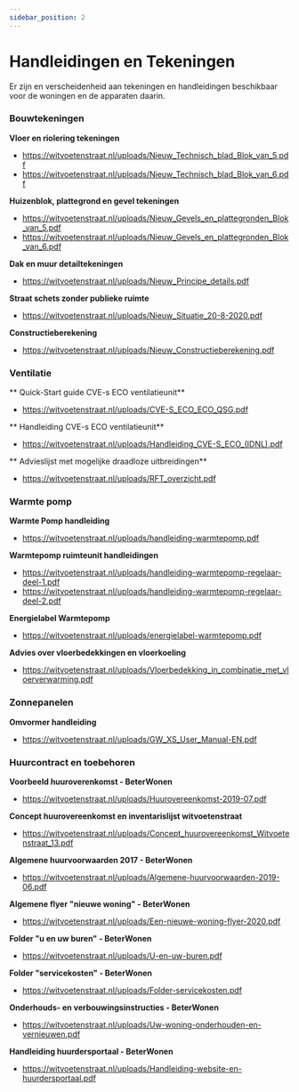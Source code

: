 ```yaml
---
sidebar_position: 2
---
```


# Handleidingen en Tekeningen

Er zijn en verscheidenheid aan tekeningen en handleidingen beschikbaar voor de woningen en de apparaten daarin.


### Bouwtekeningen

**Vloer en riolering tekeningen**

- https://witvoetenstraat.nl/uploads/Nieuw_Technisch_blad_Blok_van_5.pdf
- https://witvoetenstraat.nl/uploads/Nieuw_Technisch_blad_Blok_van_6.pdf

**Huizenblok, plattegrond en gevel tekeningen**

- https://witvoetenstraat.nl/uploads/Nieuw_Gevels_en_plattegronden_Blok_van_5.pdf
- https://witvoetenstraat.nl/uploads/Nieuw_Gevels_en_plattegronden_Blok_van_6.pdf

**Dak en muur detailtekeningen**

- https://witvoetenstraat.nl/uploads/Nieuw_Principe_details.pdf

**Straat schets zonder publieke ruimte**

- https://witvoetenstraat.nl/uploads/Nieuw_Situatie_20-8-2020.pdf

**Constructieberekening**

- https://witvoetenstraat.nl/uploads/Nieuw_Constructieberekening.pdf


### Ventilatie

** Quick-Start guide CVE-s ECO ventilatieunit**

- https://witvoetenstraat.nl/uploads/CVE-S_ECO_ECO_QSG.pdf

** Handleiding CVE-s ECO ventilatieunit**

- https://witvoetenstraat.nl/uploads/Handleiding_CVE-S_ECO_(IDNL).pdf

** Advieslijst met mogelijke draadloze uitbreidingen**

- https://witvoetenstraat.nl/uploads/RFT_overzicht.pdf


### Warmte pomp

**Warmte Pomp handleiding**

- https://witvoetenstraat.nl/uploads/handleiding-warmtepomp.pdf

**Warmtepomp ruimteunit handleidingen**

- https://witvoetenstraat.nl/uploads/handleiding-warmtepomp-regelaar-deel-1.pdf
- https://witvoetenstraat.nl/uploads/handleiding-warmtepomp-regelaar-deel-2.pdf

**Energielabel Warmtepomp**

- https://witvoetenstraat.nl/uploads/energielabel-warmtepomp.pdf

**Advies over vloerbedekkingen en vloerkoeling**

- https://witvoetenstraat.nl/uploads/Vloerbedekking_in_combinatie_met_vloerverwarming.pdf


### Zonnepanelen

**Omvormer handleiding**

- https://witvoetenstraat.nl/uploads/GW_XS_User_Manual-EN.pdf


### Huurcontract en toebehoren

**Voorbeeld huuroverenkomst - BeterWonen**

- https://witvoetenstraat.nl/uploads/Huurovereenkomst-2019-07.pdf

**Concept huurovereenkomst en inventarislijst witvoetenstraat**

- https://witvoetenstraat.nl/uploads/Concept_huurovereenkomst_Witvoetenstraat_13.pdf


**Algemene huurvoorwaarden 2017 - BeterWonen**

- https://witvoetenstraat.nl/uploads/Algemene-huurvoorwaarden-2019-06.pdf

**Algemene flyer "nieuwe woning" - BeterWonen**

- https://witvoetenstraat.nl/uploads/Een-nieuwe-woning-flyer-2020.pdf

**Folder "u en uw buren" - BeterWonen**

- https://witvoetenstraat.nl/uploads/U-en-uw-buren.pdf

**Folder "servicekosten" - BeterWonen**

- https://witvoetenstraat.nl/uploads/Folder-servicekosten.pdf

**Onderhouds- en verbouwingsinstructies - BeterWonen**

- https://witvoetenstraat.nl/uploads/Uw-woning-onderhouden-en-vernieuwen.pdf

**Handleiding huurdersportaal - BeterWonen**

- https://witvoetenstraat.nl/uploads/Handleiding-website-en-huurdersportaal.pdf
